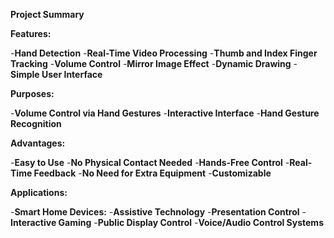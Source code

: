 ﻿**Project Summary**

**Features:**

-**Hand Detection** 
-**Real-Time Video Processing** 
-**Thumb and Index Finger Tracking** 
-**Volume Control** 
-**Mirror Image Effect** 
-**Dynamic Drawing** 
-**Simple User Interface** 

**Purposes:**

-**Volume Control via Hand Gestures** 
-**Interactive Interface** 
-**Hand Gesture Recognition** 

**Advantages:**

-**Easy to Use** 
-**No Physical Contact Needed** 
-**Hands-Free Control** 
-**Real-Time Feedback** 
-**No Need for Extra Equipment** 
-**Customizable** 

**Applications:**

-**Smart Home Devices:** 
-**Assistive Technology** 
-**Presentation Control** 
-**Interactive Gaming** 
-**Public Display Control** 
-**Voice/Audio Control Systems** 
